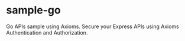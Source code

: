 # sample-go
Go APIs sample using Axioms. Secure your Express APIs using Axioms Authentication and Authorization.
